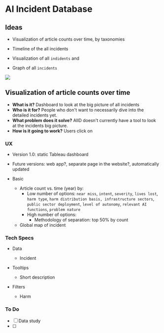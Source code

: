 # AI Incident Database

## Ideas

* Visualization of article counts over time, by taxonomies
* Timeline of the all incidents

* Visualization of all `indidents` and 
* Graph of all `incidents`

<div class='tableauPlaceholder' id='viz1634284175623' style='position: relative'><noscript><a href='#'><img alt=' ' src='https:&#47;&#47;public.tableau.com&#47;static&#47;images&#47;NY&#47;NYT_2&#47;README&#47;1_rss.png' style='border: none' /></a></noscript><object class='tableauViz'  style='display:none;'><param name='host_url' value='https%3A%2F%2Fpublic.tableau.com%2F' /> <param name='embed_code_version' value='3' /> <param name='site_root' value='' /><param name='name' value='NYT_2&#47;README' /><param name='tabs' value='yes' /><param name='toolbar' value='yes' /><param name='static_image' value='https:&#47;&#47;public.tableau.com&#47;static&#47;images&#47;NY&#47;NYT_2&#47;README&#47;1.png' /> <param name='animate_transition' value='yes' /><param name='display_static_image' value='yes' /><param name='display_spinner' value='yes' /><param name='display_overlay' value='yes' /><param name='display_count' value='yes' /><param name='language' value='en-US' /></object></div>                <script type='text/javascript'>                    var divElement = document.getElementById('viz1634284175623');                    var vizElement = divElement.getElementsByTagName('object')[0];                    vizElement.style.minWidth='420px';vizElement.style.maxWidth='100%';vizElement.style.minHeight='610px';vizElement.style.maxHeight=(divElement.offsetWidth*0.75)+'px';                    var scriptElement = document.createElement('script');                    scriptElement.src = 'https://public.tableau.com/javascripts/api/viz_v1.js';                    vizElement.parentNode.insertBefore(scriptElement, vizElement);                </script>


## Visualization of article counts over time

* **What is it?** Dashboard to look at the big picture of all incidents
* **Who is it for?** People who don't want to necessarily dive into the detailed incidents yet.
* **What problem does it solve?** AIID doesn't currently have a tool to look at the incidents big picture.
* **How is it going to work?** Users click on

### UX

* Version 1.0: static Tableau dashboard
* Future versions: web app?, separate page in the website?, automatically updated

* Basic
    - Article count vs. time (year) by:
        * Low number of options: `near miss`, `intent`, `severity`, `lives lost`, `harm type`, `harm distribution basis, infrastructure sectors`, `public sector deployment`, `level of autonomy`, `relevant AI functions`, `problem nature`
        * High number of options:
            * Methodology of separation: top 50% by count
    - Global map of incident

### Tech Specs

* Data
    - Incident
* Tooltips
    - Short description

* Filters
    - Harm

### To Do

* [ ] Data study
* [ ] 

